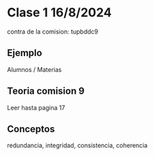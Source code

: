 # Clase 1 16/8/2024

contra de la comision: tupbddc9

## Ejemplo

Alumnos / Materias

## Teoria comision 9

Leer hasta pagina 17

## Conceptos

redundancia, integridad, consistencia, coherencia

